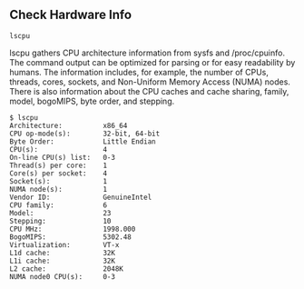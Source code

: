 ## Check Hardware Info
`lscpu`

lscpu  gathers  CPU  architecture information from sysfs and /proc/cpuinfo.  The command output can be optimized for parsing or for easy readability by humans.  The information includes, for example,  the  number  of  CPUs,  threads, cores, sockets, and Non-Uniform Memory Access (NUMA) nodes.  There is also information about the  CPU  caches  and  cache  sharing,  family,  model, bogoMIPS, byte order, and stepping.
```
$ lscpu
Architecture:          x86_64
CPU op-mode(s):        32-bit, 64-bit
Byte Order:            Little Endian
CPU(s):                4
On-line CPU(s) list:   0-3
Thread(s) per core:    1
Core(s) per socket:    4
Socket(s):             1
NUMA node(s):          1
Vendor ID:             GenuineIntel
CPU family:            6
Model:                 23
Stepping:              10
CPU MHz:               1998.000
BogoMIPS:              5302.48
Virtualization:        VT-x
L1d cache:             32K
L1i cache:             32K
L2 cache:              2048K
NUMA node0 CPU(s):     0-3
```

